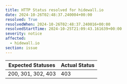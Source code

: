 ```yaml
---
title: HTTP Status resolved for hidewall.io
date: 2024-10-26T02:48:37.240004+00:00
resolved: True
resolvedWhen: 2024-10-26T02:48:37.240016+00:00
resolvedStartTime: 2024-10-25T21:09:43.161639+00:00
severity: notice
affected:
  - hidewall.io
section: issue
---
```


| Expected Statuses | Actual Status  |
|-------------------|----------------|
| 200, 301, 302, 403 | 403 |
